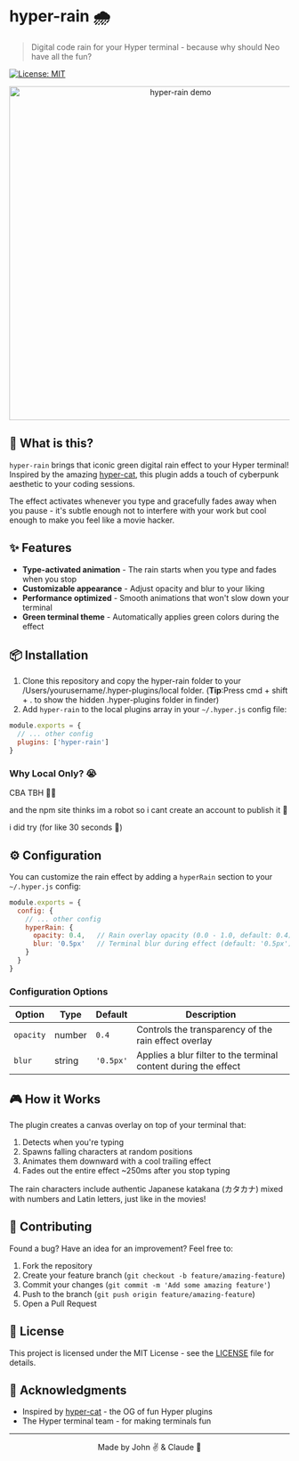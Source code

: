 # hyper-rain 🌧️

> Digital code rain for your Hyper terminal - because why should Neo have all the fun?

[![License: MIT](https://img.shields.io/badge/License-MIT-yellow.svg)](https://opensource.org/licenses/MIT)

<p align="center">
  <img src="https://github.com/johnafarmer/hyper-rain/blob/main/hyper-rain.gif" alt="hyper-rain demo" width="600">
</p>

## 🤔 What is this?

`hyper-rain` brings that iconic green digital rain effect to your Hyper terminal! Inspired by the amazing [hyper-cat](https://github.com/Aaronius/hyper-cat), this plugin adds a touch of cyberpunk aesthetic to your coding sessions.

The effect activates whenever you type and gracefully fades away when you pause - it's subtle enough not to interfere with your work but cool enough to make you feel like a movie hacker.

## ✨ Features

- **Type-activated animation** - The rain starts when you type and fades when you stop
- **Customizable appearance** - Adjust opacity and blur to your liking
- **Performance optimized** - Smooth animations that won't slow down your terminal
- **Green terminal theme** - Automatically applies green colors during the effect

## 📦 Installation

1. Clone this repository and copy the hyper-rain folder to your /Users/yourusername/.hyper-plugins/local folder. (**Tip**:Press cmd + shift + . to show the hidden .hyper-plugins folder in finder)
2. Add `hyper-rain` to the local plugins array in your `~/.hyper.js` config file:

```javascript
module.exports = {
  // ... other config
  plugins: ['hyper-rain']
}
```

### Why Local Only? 😭

CBA TBH 🤷‍♂️ 

and the npm site thinks im a robot so i cant create an account to publish it 🥺 

i did try (for like 30 seconds 🫡)

## ⚙️ Configuration

You can customize the rain effect by adding a `hyperRain` section to your `~/.hyper.js` config:

```javascript
module.exports = {
  config: {
    // ... other config
    hyperRain: {
      opacity: 0.4,   // Rain overlay opacity (0.0 - 1.0, default: 0.4)
      blur: '0.5px'   // Terminal blur during effect (default: '0.5px')
    }
  }
}
```

### Configuration Options

| Option | Type | Default | Description |
|--------|------|---------|-------------|
| `opacity` | number | `0.4` | Controls the transparency of the rain effect overlay |
| `blur` | string | `'0.5px'` | Applies a blur filter to the terminal content during the effect |

## 🎮 How it Works

The plugin creates a canvas overlay on top of your terminal that:
1. Detects when you're typing
2. Spawns falling characters at random positions
3. Animates them downward with a cool trailing effect
4. Fades out the entire effect ~250ms after you stop typing

The rain characters include authentic Japanese katakana (カタカナ) mixed with numbers and Latin letters, just like in the movies!

## 🤝 Contributing

Found a bug? Have an idea for an improvement? Feel free to:

1. Fork the repository
2. Create your feature branch (`git checkout -b feature/amazing-feature`)
3. Commit your changes (`git commit -m 'Add some amazing feature'`)
4. Push to the branch (`git push origin feature/amazing-feature`)
5. Open a Pull Request

## 📝 License

This project is licensed under the MIT License - see the [LICENSE](LICENSE) file for details.

## 🙏 Acknowledgments

- Inspired by [hyper-cat](https://github.com/Aaronius/hyper-cat) - the OG of fun Hyper plugins
- The Hyper terminal team - for making terminals fun

---

<p align="center">Made by John ✌️ & Claude 🧡</p>
